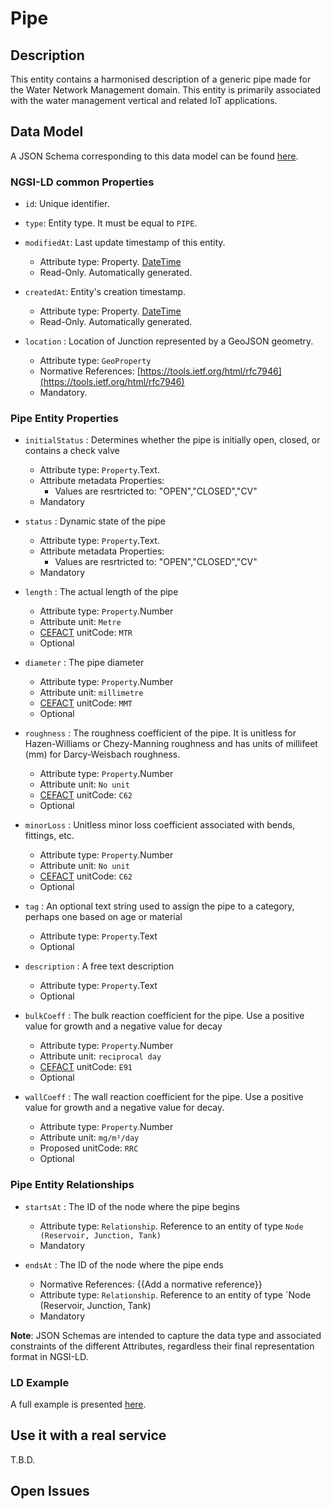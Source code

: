 # Pipe

## Description
This entity contains a harmonised description of a generic pipe made for the Water Network Management domain. This entity is primarily associated with the water management vertical and related IoT applications. 

	
## Data Model

A JSON Schema corresponding to this data model can be found [here](../schema.json).

### NGSI-LD common Properties
-   `id`: Unique identifier.

-   `type`: Entity type. It must be equal to `PIPE`.

-   `modifiedAt`: Last update timestamp of this
    entity.

    -   Attribute type: Property. [DateTime](https://schema.org/DateTime)
    -   Read-Only. Automatically generated.

-   `createdAt`: Entity's creation timestamp.

    -   Attribute type: Property. [DateTime](https://schema.org/DateTime)
    -   Read-Only. Automatically generated.

-   `location` : Location of Junction represented by a GeoJSON geometry.

    -   Attribute type: `GeoProperty`
    -   Normative References:
        [https://tools.ietf.org/html/rfc7946](https://tools.ietf.org/html/rfc7946)
    -   Mandatory.


### Pipe Entity Properties

-   `initialStatus` : Determines whether the pipe is initially open, closed, or contains a check valve
    -   Attribute type: `Property`.Text.
    -   Attribute metadata Properties:
        -   Values are resrtricted to: "OPEN","CLOSED","CV"
    -   Mandatory

-   `status` : Dynamic state of the pipe
    -   Attribute type: `Property`.Text.
    -   Attribute metadata Properties:
        -   Values are resrtricted to: "OPEN","CLOSED","CV"
    -   Mandatory

-   `length` : The actual length of the pipe
    -   Attribute type: `Property`.Number
    -   Attribute unit: `Metre`
    -   [CEFACT](https://www.unece.org/cefact.html) unitCode: `MTR`
    -   Optional

-   `diameter` : The pipe diameter
    -   Attribute type: `Property`.Number
    -   Attribute unit: `millimetre`
    -   [CEFACT](https://www.unece.org/cefact.html) unitCode: `MMT`
    -   Optional

-   `roughness` : The roughness coefficient of the pipe. It is unitless for Hazen-Williams or Chezy-Manning roughness and has units of millifeet (mm) for Darcy-Weisbach roughness.
    -   Attribute type: `Property`.Number
    -  Attribute unit: `No unit`
    -   [CEFACT](https://www.unece.org/cefact.html) unitCode: `C62`
    -   Optional

-   `minorLoss` : Unitless minor loss coefficient associated with bends, fittings, etc.
    -   Attribute type: `Property`.Number
    -   Attribute unit: `No unit`
    -   [CEFACT](https://www.unece.org/cefact.html) unitCode: `C62`
    -   Optional

-   `tag` : An optional text string used to assign the pipe to a category, perhaps one based on age or material
    -   Attribute type: `Property`.Text
    -   Optional

-   `description` : A free text description
    -   Attribute type: `Property`.Text
    -   Optional

-   `bulkCoeff` : The bulk reaction coefficient for the pipe. Use a positive value for growth and a negative value for decay
    -   Attribute type: `Property`.Number
    -   Attribute unit: `reciprocal day`
    -   [CEFACT](https://www.unece.org/cefact.html) unitCode: `E91`
    -   Optional

-   `wallCoeff` : The wall reaction coefficient for the pipe. Use a positive value for growth and a negative value for decay.
    -   Attribute type: `Property`.Number
    -   Attribute unit: `mg/m²/day`
    -   Proposed unitCode: `RRC`
    -   Optional

### Pipe Entity Relationships

-   `startsAt` : The ID of the node where the pipe begins
    -   Attribute type: `Relationship`. Reference to an entity of type `Node (Reservoir, Junction, Tank)`
    -   Mandatory

-   `endsAt` : The ID of the node where the pipe ends

    -   Normative References: {{Add a normative reference}}
    -   Attribute type: `Relationship`. Reference to an entity of type `Node (Reservoir, Junction, Tank)
    -   Mandatory

**Note**: JSON Schemas are intended to capture the data type and associated
constraints of the different Attributes, regardless their final representation
format in NGSI-LD.

### LD Example

A full example is presented [here](../example-normalized-ld.jsonld).

## Use it with a real service

T.B.D.

## Open Issues
